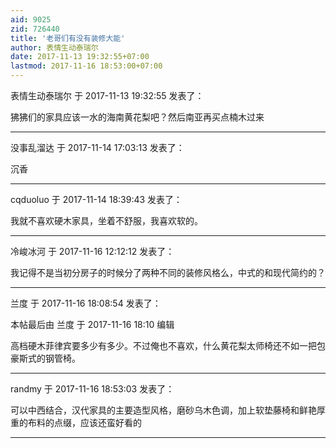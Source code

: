```yaml
---
aid: 9025
zid: 726440
title: '老哥们有没有装修大能'
author: 表情生动泰瑞尔
date: 2017-11-13 19:32:55+07:00
lastmod: 2017-11-16 18:53:00+07:00
---
```


表情生动泰瑞尔 于 2017-11-13 19:32:55 发表了：

狒狒们的家具应该一水的海南黄花梨吧？然后南亚再买点楠木过来

---------

没事乱溜达 于 2017-11-14 17:03:13 发表了：

沉香

---------

cqduoluo 于 2017-11-14 18:39:43 发表了：

我就不喜欢硬木家具，坐着不舒服，我喜欢软的。

---------

冷峻冰河 于 2017-11-16 12:12:12 发表了：

我记得不是当初分房子的时候分了两种不同的装修风格么，中式的和现代简约的？

---------

兰度 于 2017-11-16 18:08:54 发表了：

本帖最后由 兰度 于 2017-11-16 18:10 编辑 

高档硬木菲律宾要多少有多少。不过俺也不喜欢，什么黄花梨太师椅还不如一把包豪斯式的钢管椅。

---------

randmy 于 2017-11-16 18:53:03 发表了：

可以中西结合，汉代家具的主要造型风格，磨砂乌木色调，加上软垫藤椅和鲜艳厚重的布料的点缀，应该还蛮好看的

---------

